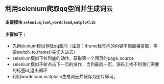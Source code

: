 ## 利用selenium爬取qq空间并生成词云
#### 主要模块 `selenium`,`lxml`,`wordcloud`,`matplotlib`
#### 步骤如下：
- 先用slenium模拟登陆qq空间（注意：iframe标签内的内容不能直接提取，需要switch_to.frame()先切入进去）
- selenium模拟下拉到底的动作，获取第一个网页的page_source
- selenium模拟不断点击下一页的操作，当到最后一页，源码上找不到我们需要的标签id,退出循环
- 利用wordcloud,matplolib生成词云并保存为图片即可。

